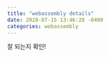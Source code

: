 ```yaml
---
title: "webassembly details"
date: 2020-07-15 13:46:28 -0400
categories: webassembly
---
```


잘 되는지 확인!
